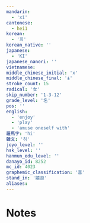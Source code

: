 ```yaml
---
mandarin:
  - 'xī'
cantonese:
  - hei1
korean:
  - '희'
korean_native: ''
japanese:
  - 'KI'
japanese_nanori: ''
vietnamese:
middle_chinese_initial: 'x'
middle_chinese_final: 'ɨ'
stroke_count: 15
radical: '女'
skip_number: '1-3-12'
grade_level: '名'
pos: ''
english:
  - 'enjoy'
  - 'play'
  - 'amuse oneself with'
羅馬字: 'hi'
韓文: '히'
joyo_level: ''
hsk_level: ''
hanmun_edu_level: ''
danayo_id: 8252
mc_id: 4023
graphemic_classification: '喜'
stand_in: '嬉遊'
aliases:
---
```


# Notes

